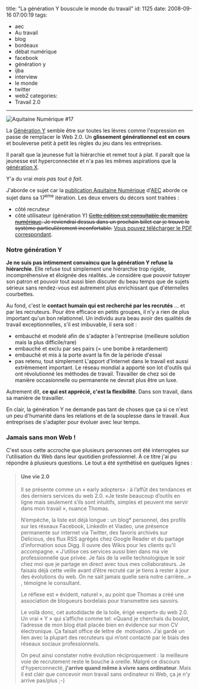 title: "La génération Y bouscule le monde du travail"
id: 1125
date: 2008-09-16 07:00:19
tags: 
- aec
- Au travail
- blog
- bordeaux
- débat numérique
- facebook
- génération y
- ijba
- interview
- le monde
- twitter
- web2
categories: 
- Travail 2.0
---

![](https://oncletom.io/images/2008/09/aquitaine-numerique-17-couverture.jpg "Aquitaine Numérique #17")

La [Génération Y](http://fr.wikipedia.org/wiki/G%C3%A9n%C3%A9ration_Y) semble être sur toutes les lèvres comme l'expression en passe de remplacer le Web 2.0\. Un **glissement générationnel est en cours** et bouleverse petit à petit les règles du jeu dans les entreprises.

Il paraît que la jeunesse fuit la hiérarchie et remet tout à plat.
Il paraît que la jeunesse est hyperconnectée et n'a pas les mêmes aspirations que la [génération X](http://fr.wikipedia.org/wiki/G%C3%A9n%C3%A9ration_X).

Y'a du vrai _mais pas tout à fait_.

<!--more-->

J'aborde ce sujet car la [publication Aquitaine Numérique](http://www.aecom.org/blog/veille/2008/09/laquitaine-numrique-17-dossier-la.html) d'[AEC](http://www.aecom.org) aborde ce sujet dans sa 17<sup>ème</sup> itération. Les deux envers du décors sont traitées :

*   côté recruteur
*   côté utilisateur (génération Y)
<span style="text-decoration: line-through;">[Cette édition est consultable de manière numérique](http://fr.calameo.com/books/000007502669a3c650d7c "Lire l"). Je reviendrai dessus dans un prochain billet car je trouve le système particulièrement inconfortable.</span> [Vous pouvez télécharger le PDF correspondant](http://www.aecom.org/veille/pdf/lan17.pdf).

### Notre génération Y

**Je ne suis pas intimement convaincu que la génération Y refuse la hiérarchie**. Elle refuse tout simplement une hiérarchie trop rigide, incompréhensive et éloignée des réalités.
Je considère que pouvoir tutoyer son patron et pouvoir tout aussi bien discuter du beau temps que de sujets sérieux sans rendez-vous est autrement plus enrichissant que d'éternelles courbettes.

Au fond, c'est le **contact humain qui est recherché par les recrutés** ... et par les recruteurs. Pour être efficace en petits groupes, il n'y a rien de plus important qu'un bon relationnel.
Un individu aura beau avoir des qualités de travail exceptionnelles, s'il est imbuvable, il sera soit :

*   embauché et modelé afin de s'adapter à l'entreprise (meilleure solution mais la plus difficile/rare)
*   embauché et exclu par ses pairs (= une bombe à retardement)
*   embauché et mis à la porte avant la fin de la période d'essai
*   pas retenu, tout simplement
L'apport d'Internet dans le travail est aussi extrêmement important. Le réseau mondial a apporté son lot d'outils qui ont révolutionné les méthodes de travail. Travailler de chez soi de manière occasionnelle ou permanente ne devrait plus être un luxe.

Autrement dit, **ce qui est apprécié, c'est la flexibilité**. Dans son travail, dans sa manière de travailler.

En clair, la génération Y ne demande pas tant de choses que ça si ce n'est un peu d'humanité dans les relations et de la souplesse dans le travail.
Aux entreprises de s'adapter pour évoluer avec leur temps.

### Jamais sans mon Web !

C'est sous cette accroche que plusieurs personnes ont été interrogées sur l'utilisation du Web dans leur quotidien professionnel. À ce titre j'ai pu répondre à plusieurs questions. Le tout a été synthétisé en quelques lignes :
> #### Une vie 2.0
> 
> Il se présente comme un « early adopters» : à l’affût des tendances et des derniers services du web 2.0\. «Je teste beaucoup d’outils en ligne mais seulement s’ils sont intuitifs, simples et peuvent me servir dans mon travail », nuance Thomas.> 
> N’empêche, la liste est déjà longue : un blog* personnel, des profils sur les réseaux Facebook, LinkedIn et Viadeo, une présence permanente sur internet via Twitter, des favoris archivés sur Delicious, des flux RSS agrégés chez Google Reader et du partage d’information sous Digg. Il ouvre des Wikis pour les clients qu’il accompagne. « J’utilise ces services aussi bien dans ma vie professionnelle que privée. Je fais de la veille technologique le soir chez moi que je partage en direct avec tous mes collaborateurs. Je faisais déjà cette veille avant d’être recruté car je tiens à rester à jour des évolutions du web. On ne sait jamais quelle sera notre carrière...» , témoigne le consultant.> 
> Le réflexe est « évident, naturel », au point que Thomas a créé une association de blogueurs bordelais pour transmettre ses savoirs.> 
> 
> Le voilà donc, cet autodidacte de la toile, érigé «expert» du web 2.0\. Un vrai « Y » qui s’affiche comme tel: «Quand je cherchais du boulot, l’adresse de mon blog était placée bien en évidence sur mon CV électronique. Ça faisait office de lettre de  motivation. J’ai gardé un lien avec la plupart des recruteurs qui m’ont contacté par le biais des réseaux sociaux professionnels.> 
> On peut ainsi constater notre évolution réciproquement : la meilleure voie de recrutement reste le bouche à oreille.
Malgré ce discours d'hyperconnecté, **j'arrive quand même à vivre sans ordinateur**.
Mais il est clair que concevoir mon travail sans ordinateur ni Web, ça je n'y arrive pas/plus ;-)
